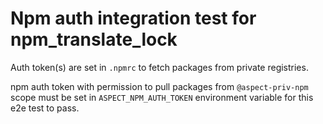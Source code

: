# Npm auth integration test for npm_translate_lock

Auth token(s) are set in `.npmrc` to fetch packages from private registries.

npm auth token with permission to pull packages from `@aspect-priv-npm` scope must be set in
`ASPECT_NPM_AUTH_TOKEN` environment variable for this e2e test to pass.
